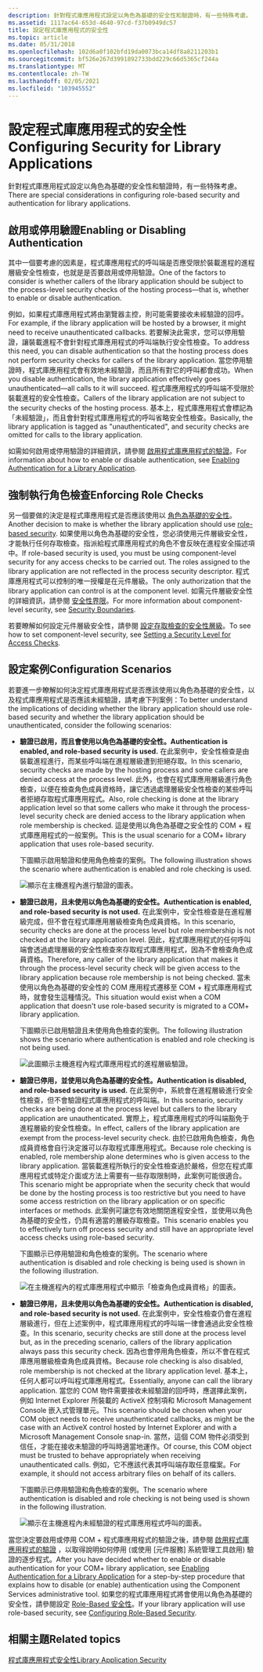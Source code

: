 ```yaml
---
description: 針對程式庫應用程式設定以角色為基礎的安全性和驗證時，有一些特殊考慮。
ms.assetid: 1117ac64-653d-4640-97cd-f37b0949dc57
title: 設定程式庫應用程式的安全性
ms.topic: article
ms.date: 05/31/2018
ms.openlocfilehash: 102d6a0f102bfd19da0073bca14df8a8211203b1
ms.sourcegitcommit: bf526e267d3991892733bdd229c66d5365cf244a
ms.translationtype: MT
ms.contentlocale: zh-TW
ms.lasthandoff: 02/05/2021
ms.locfileid: "103945552"
---
```

# <a name="configuring-security-for-library-applications"></a><span data-ttu-id="5589a-103">設定程式庫應用程式的安全性</span><span class="sxs-lookup"><span data-stu-id="5589a-103">Configuring Security for Library Applications</span></span>

<span data-ttu-id="5589a-104">針對程式庫應用程式設定以角色為基礎的安全性和驗證時，有一些特殊考慮。</span><span class="sxs-lookup"><span data-stu-id="5589a-104">There are special considerations in configuring role-based security and authentication for library applications.</span></span>

## <a name="enabling-or-disabling-authentication"></a><span data-ttu-id="5589a-105">啟用或停用驗證</span><span class="sxs-lookup"><span data-stu-id="5589a-105">Enabling or Disabling Authentication</span></span>

<span data-ttu-id="5589a-106">其中一個要考慮的因素是，程式庫應用程式的呼叫端是否應受限於裝載進程的進程層級安全性檢查，也就是是否要啟用或停用驗證。</span><span class="sxs-lookup"><span data-stu-id="5589a-106">One of the factors to consider is whether callers of the library application should be subject to the process-level security checks of the hosting process—that is, whether to enable or disable authentication.</span></span>

<span data-ttu-id="5589a-107">例如，如果程式庫應用程式將由瀏覽器主控，則可能需要接收未經驗證的回呼。</span><span class="sxs-lookup"><span data-stu-id="5589a-107">For example, if the library application will be hosted by a browser, it might need to receive unauthenticated callbacks.</span></span> <span data-ttu-id="5589a-108">若要解決此需求，您可以停用驗證，讓裝載進程不會針對程式庫應用程式的呼叫端執行安全性檢查。</span><span class="sxs-lookup"><span data-stu-id="5589a-108">To address this need, you can disable authentication so that the hosting process does not perform security checks for callers of the library application.</span></span> <span data-ttu-id="5589a-109">當您停用驗證時，程式庫應用程式會有效地未經驗證，而且所有對它的呼叫都會成功。</span><span class="sxs-lookup"><span data-stu-id="5589a-109">When you disable authentication, the library application effectively goes unauthenticated—all calls to it will succeed.</span></span> <span data-ttu-id="5589a-110">程式庫應用程式的呼叫端不受限於裝載進程的安全性檢查。</span><span class="sxs-lookup"><span data-stu-id="5589a-110">Callers of the library application are not subject to the security checks of the hosting process.</span></span> <span data-ttu-id="5589a-111">基本上，程式庫應用程式會標記為「未經驗證」，而且會針對程式庫應用程式的呼叫省略安全性檢查。</span><span class="sxs-lookup"><span data-stu-id="5589a-111">Basically, the library application is tagged as "unauthenticated", and security checks are omitted for calls to the library application.</span></span>

<span data-ttu-id="5589a-112">如需如何啟用或停用驗證的詳細資訊，請參閱 [啟用程式庫應用程式的驗證](enabling-authentication-for-a-library-application.md)。</span><span class="sxs-lookup"><span data-stu-id="5589a-112">For information about how to enable or disable authentication, see [Enabling Authentication for a Library Application](enabling-authentication-for-a-library-application.md).</span></span>

## <a name="enforcing-role-checks"></a><span data-ttu-id="5589a-113">強制執行角色檢查</span><span class="sxs-lookup"><span data-stu-id="5589a-113">Enforcing Role Checks</span></span>

<span data-ttu-id="5589a-114">另一個要做的決定是程式庫應用程式是否應該使用以 [角色為基礎的安全性](role-based-security-administration.md)。</span><span class="sxs-lookup"><span data-stu-id="5589a-114">Another decision to make is whether the library application should use [role-based security](role-based-security-administration.md).</span></span> <span data-ttu-id="5589a-115">如果使用以角色為基礎的安全性，您必須使用元件層級安全性，才能執行任何存取檢查。指派給程式庫應用程式的角色不會反映在進程安全描述項中。</span><span class="sxs-lookup"><span data-stu-id="5589a-115">If role-based security is used, you must be using component-level security for any access checks to be carried out. The roles assigned to the library application are not reflected in the process security descriptor.</span></span> <span data-ttu-id="5589a-116">程式庫應用程式可以控制的唯一授權是在元件層級。</span><span class="sxs-lookup"><span data-stu-id="5589a-116">The only authorization that the library application can control is at the component level.</span></span> <span data-ttu-id="5589a-117">如需元件層級安全性的詳細資訊，請參閱 [安全性界限](security-boundaries.md)。</span><span class="sxs-lookup"><span data-stu-id="5589a-117">For more information about component-level security, see [Security Boundaries](security-boundaries.md).</span></span>

<span data-ttu-id="5589a-118">若要瞭解如何設定元件層級安全性，請參閱 [設定存取檢查的安全性層級](setting-a-security-level-for-access-checks.md)。</span><span class="sxs-lookup"><span data-stu-id="5589a-118">To see how to set component-level security, see [Setting a Security Level for Access Checks](setting-a-security-level-for-access-checks.md).</span></span>

## <a name="configuration-scenarios"></a><span data-ttu-id="5589a-119">設定案例</span><span class="sxs-lookup"><span data-stu-id="5589a-119">Configuration Scenarios</span></span>

<span data-ttu-id="5589a-120">若要進一步瞭解如何決定程式庫應用程式是否應該使用以角色為基礎的安全性，以及程式庫應用程式是否應該未經驗證，請考慮下列案例：</span><span class="sxs-lookup"><span data-stu-id="5589a-120">To better understand the implications of deciding whether the library application should use role-based security and whether the library application should be unauthenticated, consider the following scenarios:</span></span>

-   <span data-ttu-id="5589a-121">**驗證已啟用，而且會使用以角色為基礎的安全性。**</span><span class="sxs-lookup"><span data-stu-id="5589a-121">**Authentication is enabled, and role-based security is used.**</span></span> <span data-ttu-id="5589a-122">在此案例中，安全性檢查是由裝載進程進行，而某些呼叫端在進程層級遭到拒絕存取。</span><span class="sxs-lookup"><span data-stu-id="5589a-122">In this scenario, security checks are made by the hosting process and some callers are denied access at the process level.</span></span> <span data-ttu-id="5589a-123">此外，也會在程式庫應用層級進行角色檢查，以便在檢查角色成員資格時，讓它透過處理層級安全性檢查的某些呼叫者拒絕存取程式庫應用程式。</span><span class="sxs-lookup"><span data-stu-id="5589a-123">Also, role checking is done at the library application level so that some callers who make it through the process-level security check are denied access to the library application when role membership is checked.</span></span> <span data-ttu-id="5589a-124">這是使用以角色為基礎之安全性的 COM + 程式庫應用程式的一般案例。</span><span class="sxs-lookup"><span data-stu-id="5589a-124">This is the usual scenario for a COM+ library application that uses role-based security.</span></span>

    <span data-ttu-id="5589a-125">下圖顯示啟用驗證和使用角色檢查的案例。</span><span class="sxs-lookup"><span data-stu-id="5589a-125">The following illustration shows the scenario where authentication is enabled and role checking is used.</span></span>

    ![顯示在主機進程內進行驗證的圖表。](images/18004ed7-e95e-4c66-9e17-f163cdeefd71.png)

-   <span data-ttu-id="5589a-127">**驗證已啟用，且未使用以角色為基礎的安全性。**</span><span class="sxs-lookup"><span data-stu-id="5589a-127">**Authentication is enabled, and role-based security is not used.**</span></span> <span data-ttu-id="5589a-128">在此案例中，安全性檢查是在進程層級完成，但不會在程式庫應用層級檢查角色成員資格。</span><span class="sxs-lookup"><span data-stu-id="5589a-128">In this scenario, security checks are done at the process level but role membership is not checked at the library application level.</span></span> <span data-ttu-id="5589a-129">因此，程式庫應用程式的任何呼叫端會透過處理層級的安全性檢查來存取程式庫應用程式，因為不會檢查角色成員資格。</span><span class="sxs-lookup"><span data-stu-id="5589a-129">Therefore, any caller of the library application that makes it through the process-level security check will be given access to the library application because role membership is not being checked.</span></span> <span data-ttu-id="5589a-130">當未使用以角色為基礎的安全性的 COM 應用程式遷移至 COM + 程式庫應用程式時，就會發生這種情況。</span><span class="sxs-lookup"><span data-stu-id="5589a-130">This situation would exist when a COM application that doesn't use role-based security is migrated to a COM+ library application.</span></span>

    <span data-ttu-id="5589a-131">下圖顯示已啟用驗證且未使用角色檢查的案例。</span><span class="sxs-lookup"><span data-stu-id="5589a-131">The following illustration shows the scenario where authentication is enabled and role checking is not being used.</span></span>

    ![此圖顯示主機進程內程式庫應用程式的進程層級驗證。](images/3e5a64c6-39a9-4ff7-b084-8396fe779210.png)

-   <span data-ttu-id="5589a-133">**驗證已停用，並使用以角色為基礎的安全性。**</span><span class="sxs-lookup"><span data-stu-id="5589a-133">**Authentication is disabled, and role-based security is used.**</span></span> <span data-ttu-id="5589a-134">在此案例中，系統會在進程層級進行安全性檢查，但不會驗證程式庫應用程式的呼叫端。</span><span class="sxs-lookup"><span data-stu-id="5589a-134">In this scenario, security checks are being done at the process level but callers to the library application are unauthenticated.</span></span> <span data-ttu-id="5589a-135">實際上，程式庫應用程式的呼叫端豁免于進程層級的安全性檢查。</span><span class="sxs-lookup"><span data-stu-id="5589a-135">In effect, callers of the library application are exempt from the process-level security check.</span></span> <span data-ttu-id="5589a-136">由於已啟用角色檢查，角色成員資格會自行決定誰可以存取程式庫應用程式。</span><span class="sxs-lookup"><span data-stu-id="5589a-136">Because role checking is enabled, role membership alone determines who is given access to the library application.</span></span> <span data-ttu-id="5589a-137">當裝載進程所執行的安全性檢查過於嚴格，但您在程式庫應用程式或特定介面或方法上需要有一些存取限制時，此案例可能很適合。</span><span class="sxs-lookup"><span data-stu-id="5589a-137">This scenario might be appropriate when the security check that would be done by the hosting process is too restrictive but you need to have some access restriction on the library application or on specific interfaces or methods.</span></span> <span data-ttu-id="5589a-138">此案例可讓您有效地關閉進程安全性，並使用以角色為基礎的安全性，仍具有適當的層級存取檢查。</span><span class="sxs-lookup"><span data-stu-id="5589a-138">This scenario enables you to effectively turn off process security and still have an appropriate level access checks using role-based security.</span></span>

    <span data-ttu-id="5589a-139">下圖顯示已停用驗證和角色檢查的案例。</span><span class="sxs-lookup"><span data-stu-id="5589a-139">The scenario where authentication is disabled and role checking is being used is shown in the following illustration.</span></span>

    ![在主機進程內的程式庫應用程式中顯示「檢查角色成員資格」的圖表。](images/e0cc604c-ba86-4087-9a74-1b6fdce8d69a.png)

-   <span data-ttu-id="5589a-141">**驗證已停用，且未使用以角色為基礎的安全性。**</span><span class="sxs-lookup"><span data-stu-id="5589a-141">**Authentication is disabled, and role-based security is not used.**</span></span> <span data-ttu-id="5589a-142">在此案例中，安全性檢查仍會在進程層級進行，但在上述案例中，程式庫應用程式的呼叫端一律會通過此安全性檢查。</span><span class="sxs-lookup"><span data-stu-id="5589a-142">In this scenario, security checks are still done at the process level but, as in the preceding scenario, callers of the library application always pass this security check.</span></span> <span data-ttu-id="5589a-143">因為也會停用角色檢查，所以不會在程式庫應用層級檢查角色成員資格。</span><span class="sxs-lookup"><span data-stu-id="5589a-143">Because role checking is also disabled, role membership is not checked at the library application level.</span></span> <span data-ttu-id="5589a-144">基本上，任何人都可以呼叫程式庫應用程式。</span><span class="sxs-lookup"><span data-stu-id="5589a-144">Essentially, anyone can call the library application.</span></span> <span data-ttu-id="5589a-145">當您的 COM 物件需要接收未經驗證的回呼時，應選擇此案例，例如 Internet Explorer 所裝載的 ActiveX 控制項和 Microsoft Management Console 嵌入式管理單元。</span><span class="sxs-lookup"><span data-stu-id="5589a-145">This scenario should be chosen when your COM object needs to receive unauthenticated callbacks, as might be the case with an ActiveX control hosted by Internet Explorer and with a Microsoft Management Console snap-in.</span></span> <span data-ttu-id="5589a-146">當然，這個 COM 物件必須受到信任，才能在接收未驗證的呼叫時適當地運作。</span><span class="sxs-lookup"><span data-stu-id="5589a-146">Of course, this COM object must be trusted to behave appropriately when receiving unauthenticated calls.</span></span> <span data-ttu-id="5589a-147">例如，它不應該代表其呼叫端存取任意檔案。</span><span class="sxs-lookup"><span data-stu-id="5589a-147">For example, it should not access arbitrary files on behalf of its callers.</span></span>

    <span data-ttu-id="5589a-148">下圖顯示已停用驗證和角色檢查的案例。</span><span class="sxs-lookup"><span data-stu-id="5589a-148">The scenario where authentication is disabled and role checking is not being used is shown in the following illustration.</span></span>

    ![顯示在主機進程內未經驗證的程式庫應用程式呼叫的圖表。](images/df3c9a02-52dd-4e07-a5f1-76cef0dab5cb.png)

<span data-ttu-id="5589a-150">當您決定要啟用或停用 COM + 程式庫應用程式的驗證之後，請參閱 [啟用程式庫應用程式的驗證](enabling-authentication-for-a-library-application.md) ，以取得說明如何停用 (或使用 [元件服務] 系統管理工具啟用) 驗證的逐步程式。</span><span class="sxs-lookup"><span data-stu-id="5589a-150">After you have decided whether to enable or disable authentication for your COM+ library application, see [Enabling Authentication for a Library Application](enabling-authentication-for-a-library-application.md) for a step-by-step procedure that explains how to disable (or enable) authentication using the Component Services administrative tool.</span></span> <span data-ttu-id="5589a-151">如果您的程式庫應用程式將會使用以角色為基礎的安全性，請參閱設定 [Role-Based 安全性](configuring-role-based-security.md)。</span><span class="sxs-lookup"><span data-stu-id="5589a-151">If your library application will use role-based security, see [Configuring Role-Based Security](configuring-role-based-security.md).</span></span>

## <a name="related-topics"></a><span data-ttu-id="5589a-152">相關主題</span><span class="sxs-lookup"><span data-stu-id="5589a-152">Related topics</span></span>

<dl> <dt>

[<span data-ttu-id="5589a-153">程式庫應用程式安全性</span><span class="sxs-lookup"><span data-stu-id="5589a-153">Library Application Security</span></span>](library-application-security.md)
</dt> </dl>

 

 



